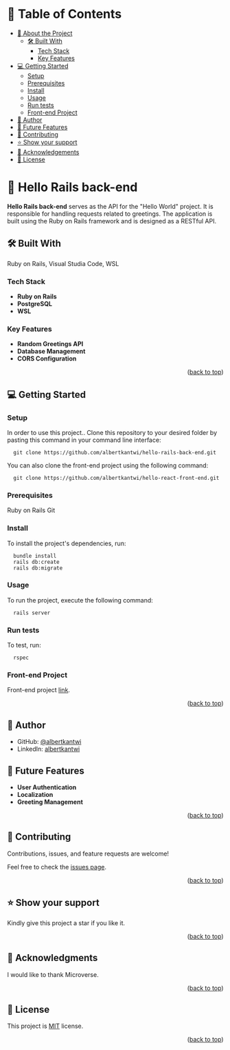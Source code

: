 <a name="readme-top"></a>

# 📗 Table of Contents

- [📖 About the Project](#about-project)
  - [🛠 Built With](#built-with)
    - [Tech Stack](#tech-stack)
    - [Key Features](#key-features)
- [💻 Getting Started](#getting-started)
  - [Setup](#setup)
  - [Prerequisites](#prerequisites)
  - [Install](#install)
  - [Usage](#usage)
  - [Run tests](#run-tests)
  - [Front-end Project](#front-end)
- [👥 Author](#author)
- [🔭 Future Features](#future-features)
- [🤝 Contributing](#contributing)
- [⭐️ Show your support](#support)
- [🙏 Acknowledgements](#acknowledgements)
- [📝 License](#license)

# 📖 Hello Rails back-end <a name="about-project"></a>

**Hello Rails back-end** serves as the API for the "Hello World" project. It is responsible for handling requests related to greetings. The application is built using the Ruby on Rails framework and is designed as a RESTful API.

## 🛠 Built With <a name="built-with"></a>
Ruby on Rails, Visual Studia Code, WSL

### Tech Stack <a name="tech-stack"></a>

- **Ruby on Rails**
- **PostgreSQL**
- **WSL**

### Key Features <a name="key-features"></a>

- **Random Greetings API**
- **Database Management**
- **CORS Configuration**

<p align="right">(<a href="#readme-top">back to top</a>)</p>

## 💻 Getting Started <a name="getting-started"></a>

### Setup <a name="setup"></a>

In order to use this project.. Clone this repository to your desired folder by pasting this command in your command line interface:

```
  git clone https://github.com/albertkantwi/hello-rails-back-end.git
```
  
  You can also clone the front-end project using the following command:

```  
  git clone https://github.com/albertkantwi/hello-react-front-end.git
```
### Prerequisites <a name="prerequisites"></a>

  Ruby on Rails
  Git

### Install <a name="install"></a>

To install the project's dependencies, run:

```
  bundle install
  rails db:create
  rails db:migrate
```

### Usage <a name="usage"></a>

To run the project, execute the following command:

```
  rails server
```

### Run tests <a name="run tests"></a>

To test, run:

```
  rspec
```

### Front-end Project <a name="front-end"></a>

Front-end project [link](https://github.com/albertkantwi/hello-react-front-end).

<p align="right">(<a href="#readme-top">back to top</a>)</p>

## 👥 Author <a name="author"></a>

- GitHub: [@albertkantwi](https://github.com/albertkantwi)
- LinkedIn: [albertkantwi](https://www.linkedin.com/in/albertkantwi/)

## 🔭 Future Features <a name="future-features"></a>

- **User Authentication**
- **Localization**
- **Greeting Management**

<p align="right">(<a href="#readme-top">back to top</a>)</p>

## 🤝 Contributing <a name="contributing"></a>

Contributions, issues, and feature requests are welcome!

Feel free to check the [issues page](../../issues/).

<p align="right">(<a href="#readme-top">back to top</a>)</p>

## ⭐️ Show your support <a name="support"></a>

Kindly give this project a star if you like it.

<p align="right">(<a href="#readme-top">back to top</a>)</p>

## 🙏 Acknowledgments <a name="acknowledgements"></a>

I would like to thank Microverse.

<p align="right">(<a href="#readme-top">back to top</a>)</p>

## 📝 License <a name="license"></a>

This project is [MIT](/LICENSE) license.

<p align="right">(<a href="#readme-top">back to top</a>)</p>